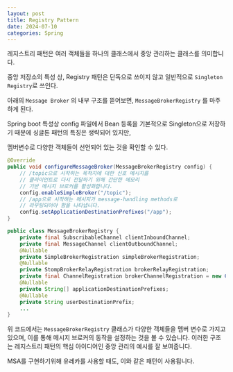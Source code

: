 ```yaml
---
layout: post
title: Registry Pattern
date: 2024-07-10
categories: Spring
---
```


레지스트리 패턴은 여러 객체들을 하나의 클래스에서 중앙 관리하는 클래스를 의미합니다. 

중앙 저장소의 특성 상, Registry 패턴은 단독으로 쓰이지 않고 일반적으로 `Singleton Registry`로 쓰인다.

아래의 `Message Broker` 의 내부 구조를 뜯어보면, `MessageBrokerRegistry` 를 마주하게 된다.

Spring boot 특성상 config 파일에서 Bean 등록을 기본적으로 Singleton으로 저장하기 때문에 싱글톤 패턴의 특징은 생략되어 있지만, 

멤버변수로 다양한 객체들이 선언되어 있는 것을 확인할 수 있다.

```java
@Override
public void configureMessageBroker(MessageBrokerRegistry config) {
    // /topic으로 시작하는 목적지에 대한 신호 메시지를
    // 클라이언트로 다시 전달하기 위해 간단한 메모리
    // 기반 메시지 브로커를 활성화합니다.
    config.enableSimpleBroker("/topic");
    // /app으로 시작하는 메시지가 message-handling methods로
    // 라우팅되어야 함을 나타냅니다.
    config.setApplicationDestinationPrefixes("/app");
}
```

```java
public class MessageBrokerRegistry {
    private final SubscribableChannel clientInboundChannel;
    private final MessageChannel clientOutboundChannel;
    @Nullable
    private SimpleBrokerRegistration simpleBrokerRegistration;
    @Nullable
    private StompBrokerRelayRegistration brokerRelayRegistration;
    private final ChannelRegistration brokerChannelRegistration = new ChannelRegistration();
    @Nullable
    private String[] applicationDestinationPrefixes;
    @Nullable
    private String userDestinationPrefix;
    ...
}
```

위 코드에서는 `MessageBrokerRegistry` 클래스가 다양한 객체들을 멤버 변수로 가지고 있으며, 이를 통해 메시지 브로커의 동작을 설정하는 것을 볼 수 있습니다. 이러한 구조는 레지스트리 패턴의 핵심 아이디어인 중앙 관리의 예시를 잘 보여줍니다.

MSA를 구현하기위해 유레카를 사용할 때도, 이와 같은 패턴이 사용됩니다.